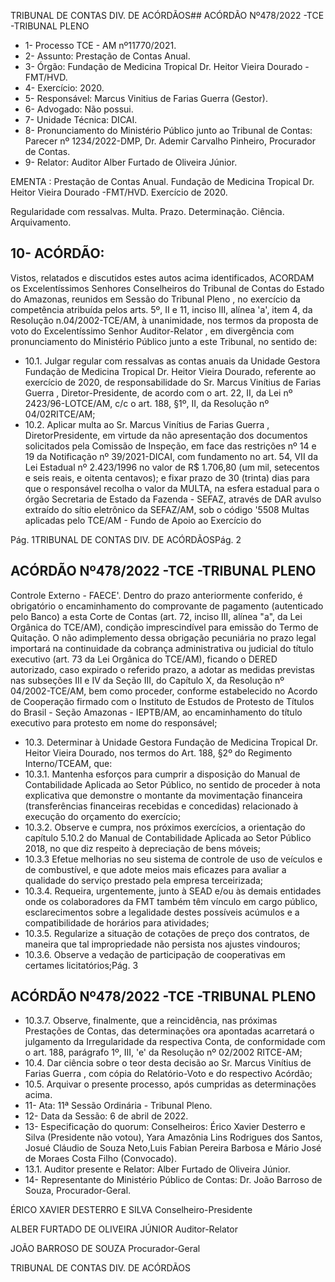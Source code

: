 TRIBUNAL DE CONTAS DIV. DE ACÓRDÃOS## ACÓRDÃO Nº478/2022 -TCE -TRIBUNAL PLENO

- 1- Processo TCE - AM nº11770/2021.
- 2- Assunto: Prestação de Contas Anual.
- 3- Órgão: Fundação de Medicina Tropical Dr. Heitor Vieira Dourado - FMT/HVD.
- 4- Exercício: 2020.
- 5- Responsável: Marcus Vinitius de Farias Guerra (Gestor).
- 6- Advogado: Não possui.
- 7- Unidade Técnica: DICAI.
- 8- Pronunciamento  do  Ministério  Público  junto  ao  Tribunal  de  Contas: Parecer  nº 1234/2022-DMP, Dr. Ademir Carvalho Pinheiro, Procurador de Contas.
- 9- Relator: Auditor Alber Furtado de Oliveira Júnior.

EMENTA : Prestação de Contas Anual. Fundação de Medicina Tropical Dr. Heitor Vieira Dourado -FMT/HVD. Exercício de 2020.

Regularidade com ressalvas. Multa. Prazo. Determinação. Ciência. Arquivamento.

## 10-  ACÓRDÃO:

Vistos, relatados e discutidos estes autos acima identificados, ACORDAM os Excelentíssimos Senhores Conselheiros do Tribunal de Contas do Estado do Amazonas, reunidos em Sessão do Tribunal Pleno , no exercício da competência atribuída pelos arts. 5º, II e 11, inciso III, alínea 'a', item 4, da Resolução n.04/2002-TCE/AM, à unanimidade, nos termos da proposta de voto do Excelentíssimo Senhor Auditor-Relator , em divergência com pronunciamento do Ministério Público junto a este Tribunal, no sentido de:

- 10.1. Julgar regular com ressalvas as contas anuais da Unidade Gestora Fundação de Medicina Tropical Dr. Heitor Vieira Dourado, referente ao exercício  de  2020,  de  responsabilidade  do Sr.  Marcus  Vinítius  de Farias Guerra , Diretor-Presidente, de acordo com o art. 22, II, da Lei nº 2423/96-LOTCE/AM,  c/c  o  art.  188,  §1º,  II,  da  Resolução  nº  04/02RITCE/AM;
- 10.2. Aplicar  multa ao Sr.  Marcus  Vinítius  de  Farias  Guerra ,  DiretorPresidente, em virtude da não apresentação dos documentos solicitados pela Comissão de Inspeção, em face das restrições nº 14 e 19 da Notificação nº 39/2021-DICAI, com fundamento no art. 54, VII da Lei Estadual nº 2.423/1996 no valor de R$ 1.706,80 (um mil, setecentos e seis reais, e oitenta centavos); e fixar prazo de 30 (trinta) dias para que o responsável recolha o valor da MULTA, na esfera estadual para o órgão Secretaria de Estado da Fazenda - SEFAZ, através de DAR avulso extraído do sítio eletrônico da SEFAZ/AM, sob o código '5508 Multas  aplicadas  pelo  TCE/AM  -  Fundo  de  Apoio  ao  Exercício  do

Pág. 1TRIBUNAL DE CONTAS DIV. DE ACÓRDÃOSPág. 2

## ACÓRDÃO Nº478/2022 -TCE -TRIBUNAL PLENO

Controle Externo - FAECE'. Dentro do prazo anteriormente conferido, é  obrigatório o encaminhamento  do  comprovante  de  pagamento (autenticado  pelo  Banco)  a  esta  Corte  de  Contas  (art.  72,  inciso  III, alínea "a", da Lei Orgânica do TCE/AM), condição imprescindível para emissão do Termo de Quitação. O não adimplemento dessa obrigação pecuniária  no  prazo  legal  importará  na  continuidade  da  cobrança administrativa ou judicial do título executivo (art. 73 da Lei Orgânica do TCE/AM), ficando o DERED autorizado, caso expirado o referido prazo, a adotar as medidas previstas nas subseções III e IV da Seção III, do Capítulo X, da Resolução nº 04/2002-TCE/AM, bem como proceder, conforme  estabelecido  no  Acordo  de  Cooperação  firmado  com  o Instituto de Estudos de Protesto de Títulos do Brasil - Seção Amazonas - IEPTB/AM, ao encaminhamento do título executivo para protesto em nome do responsável;

- 10.3. Determinar à  Unidade  Gestora  Fundação  de  Medicina  Tropical  Dr. Heitor  Vieira  Dourado,  nos  termos  do  Art.  188,  §2º  do  Regimento Interno/TCEAM, que:
- 10.3.1. Mantenha  esforços  para  cumprir  a  disposição  do  Manual  de Contabilidade Aplicada ao Setor Público, no sentido de proceder à nota explicativa  que  demonstre  o  montante  da  movimentação  financeira (transferências financeiras recebidas e concedidas)  relacionado  à execução do orçamento do exercício;
- 10.3.2. Observe  e  cumpra,  nos  próximos  exercícios,  a  orientação  do capítulo 5.10.2 do Manual de Contabilidade Aplicada ao Setor Público 2018, no que diz respeito à depreciação de bens móveis;
- 10.3.3 Efetue melhorias no seu sistema de controle de uso de veículos e  de  combustível,  e  que  adote  meios  mais  eficazes  para  avaliar  a qualidade do serviço prestado pela empresa terceirizada;
- 10.3.4. Requeira, urgentemente, junto à SEAD e/ou às demais entidades onde os colaboradores da FMT também têm vínculo em cargo público, esclarecimentos  sobre  a  legalidade  destes  possíveis  acúmulos  e  a compatibilidade de horários para atividades;
- 10.3.5. Regularize a situação de cotações de preço dos contratos, de maneira que tal impropriedade não persista nos ajustes vindouros;
- 10.3.6. Observe a vedação de participação de cooperativas em certames licitatórios;Pág. 3

## ACÓRDÃO Nº478/2022 -TCE -TRIBUNAL PLENO

- 10.3.7. Observe, finalmente, que a reincidência, nas próximas Prestações de Contas, das determinações ora apontadas acarretará o julgamento da Irregularidade da respectiva Conta, de conformidade com o art. 188, parágrafo 1º, III, 'e' da Resolução nº 02/2002 RITCE-AM;
- 10.4. Dar  ciência sobre  o  teor  desta  decisão  ao Sr.  Marcus  Vinítius  de Farias Guerra , com cópia do Relatório-Voto e do respectivo Acórdão;
- 10.5. Arquivar o  presente  processo,  após  cumpridas  as  determinações acima.
- 11-  Ata: 11ª Sessão Ordinária - Tribunal Pleno.
- 12-  Data da Sessão: 6 de abril de 2022.
- 13-  Especificação do quorum: Conselheiros: Érico Xavier Desterro e Silva (Presidente não  votou),  Yara  Amazônia  Lins  Rodrigues  dos  Santos,  Josué  Cláudio  de  Souza Neto,Luis Fabian Pereira Barbosa e Mário José de Moraes Costa Filho (Convocado).
- 13.1. Auditor presente e Relator: Alber Furtado de Oliveira Júnior.
- 14-  Representante  do  Ministério  Público  de  Contas: Dr.  João  Barroso  de  Souza, Procurador-Geral.

ÉRICO XAVIER DESTERRO E SILVA Conselheiro-Presidente

ALBER FURTADO DE OLIVEIRA JÚNIOR Auditor-Relator

JOÃO BARROSO DE SOUZA Procurador-Geral

TRIBUNAL DE CONTAS DIV. DE ACÓRDÃOS